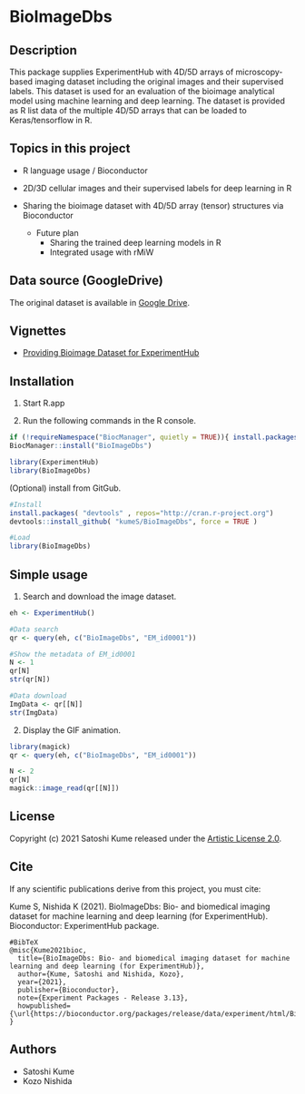 # BioImageDbs

## Description

This package supplies ExperimentHub with 4D/5D arrays of microscopy-based imaging dataset 
including the original images and their supervised labels. 
This dataset is used for an evaluation of the bioimage analytical model using 
machine learning and deep learning. 
The dataset is provided as R list data of the multiple 4D/5D arrays that can be 
loaded to Keras/tensorflow in R. 

## Topics in this project
- R language usage / Bioconductor
- 2D/3D cellular images and their supervised labels for deep learning in R
- Sharing the bioimage dataset with 4D/5D array (tensor) structures via Bioconductor


  - Future plan
    - Sharing the trained deep learning models in R
    - Integrated usage with rMiW 

## Data source (GoogleDrive)

The original dataset is available in [Google Drive](https://drive.google.com/drive/folders/1pVCE1JukoY8U1VN4YZmVPFaGtPg80OY-?usp=sharing). 

## Vignettes

- [Providing Bioimage Dataset for ExperimentHub](https://kumes.github.io/BioImageDbs/vignettes/BioImageDbs.html)

## Installation

1. Start R.app

2. Run the following commands in the R console.

```r
if (!requireNamespace("BiocManager", quietly = TRUE)){ install.packages("BiocManager") }
BiocManager::install("BioImageDbs")

library(ExperimentHub)
library(BioImageDbs)
```

(Optional) install from GitGub.

```r
#Install
install.packages( "devtools" , repos="http://cran.r-project.org")
devtools::install_github( "kumeS/BioImageDbs", force = TRUE )

#Load
library(BioImageDbs)
```


## Simple usage

1. Search and download the image dataset.

```r
eh <- ExperimentHub()

#Data search
qr <- query(eh, c("BioImageDbs", "EM_id0001"))

#Show the metadata of EM_id0001
N <- 1
qr[N]
str(qr[N])

#Data download
ImgData <- qr[[N]]
str(ImgData)
```

2. Display the GIF animation.

```r
library(magick)
qr <- query(eh, c("BioImageDbs", "EM_id0001"))

N <- 2
qr[N]
magick::image_read(qr[[N]])
```

## License
Copyright (c) 2021 Satoshi Kume released under the [Artistic License 2.0](http://www.perlfoundation.org/artistic_license_2_0).

## Cite

If any scientific publications derive from this project, you must cite:

Kume S, Nishida K (2021). BioImageDbs: Bio- and biomedical imaging dataset for machine learning and deep learning (for ExperimentHub). Bioconductor: ExperimentHub package.

```
#BibTeX
@misc{Kume2021bioc,
  title={BioImageDbs: Bio- and biomedical imaging dataset for machine learning and deep learning (for ExperimentHub)},
  author={Kume, Satoshi and Nishida, Kozo},
  year={2021},
  publisher={Bioconductor},
  note={Experiment Packages - Release 3.13},
  howpublished={\url{https://bioconductor.org/packages/release/data/experiment/html/BioImageDbs.html}},
}
```

## Authors
- Satoshi Kume
- Kozo Nishida

